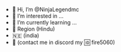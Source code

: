 - 👋 Hi, I’m @NinjaLegendmc
- 👀 I’m interested in ...
- 🌱 I’m currently learning ...
-  🚩 Region (Hindu)
-  🇳🇪 (india)
-  📱 (contact me in discord my 🆔 fire5060)
<!---
NinjaLegendmc/NinjaLegendmc is a ✨ special ✨ repository because its `README.md` (this file) appears on your GitHub profile.
You can click the Preview link to take a look at your changes.
--->
